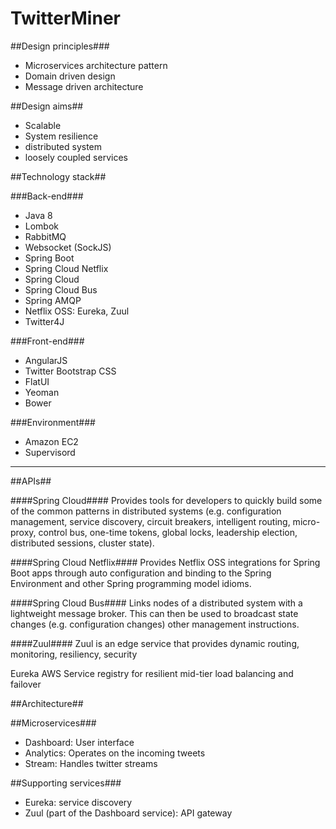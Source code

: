 TwitterMiner
============

##Design principles###

- Microservices architecture pattern
- Domain driven design
- Message driven architecture

##Design aims##
- Scalable
- System resilience
- distributed system
- loosely coupled services

##Technology stack##

###Back-end###

- Java 8
- Lombok
- RabbitMQ
- Websocket (SockJS)
- Spring Boot
- Spring Cloud Netflix
- Spring Cloud
- Spring Cloud Bus
- Spring AMQP
- Netflix OSS: Eureka, Zuul
- Twitter4J

###Front-end###
- AngularJS
- Twitter Bootstrap CSS
- FlatUI
- Yeoman
- Bower

###Environment###
- Amazon EC2
- Supervisord


----------

##APIs##

####Spring Cloud####
Provides tools for developers to quickly build some of the common patterns in distributed systems (e.g. configuration management, service discovery, circuit breakers, intelligent routing, micro-proxy, control bus, one-time tokens, global locks, leadership election, distributed sessions, cluster state).

####Spring Cloud Netflix####
Provides Netflix OSS integrations for Spring Boot apps through auto configuration and binding to the Spring Environment and other Spring programming model idioms.

####Spring Cloud Bus####
Links nodes of a distributed system with a lightweight message broker. This can then be used to broadcast state changes (e.g. configuration changes) other management instructions.

####Zuul####
Zuul is an edge service that provides dynamic routing, monitoring, resiliency, security

Eureka
AWS Service registry for resilient mid-tier load balancing and failover

##Architecture##

##Microservices###
- Dashboard: User interface
- Analytics: Operates on the incoming tweets
- Stream: Handles twitter streams

##Supporting services###
- Eureka: service discovery
- Zuul (part of the Dashboard service): API gateway

